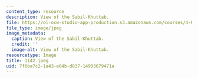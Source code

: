 ```yaml
---
content_type: resource
description: View of the Sabil-Khuttab.
file: https://ol-ocw-studio-app-production.s3.amazonaws.com/courses/4-615-the-architecture-of-cairo-spring-2002/7f6ba7c21a43e64bd83714903679471a_1142.jpeg
file_type: image/jpeg
image_metadata:
  caption: View of the Sabil-Khuttab.
  credit: ''
  image-alt: View of the Sabil-Khuttab.
resourcetype: Image
title: 1142.jpeg
uid: 7f6ba7c2-1a43-e64b-d837-14903679471a
---
```

